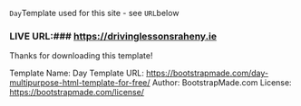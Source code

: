 `Day`Template used for this site - see `URL`below

### LIVE URL:### https://drivinglessonsraheny.ie


Thanks for downloading this template!

Template Name: Day
Template URL: https://bootstrapmade.com/day-multipurpose-html-template-for-free/
Author: BootstrapMade.com
License: https://bootstrapmade.com/license/
